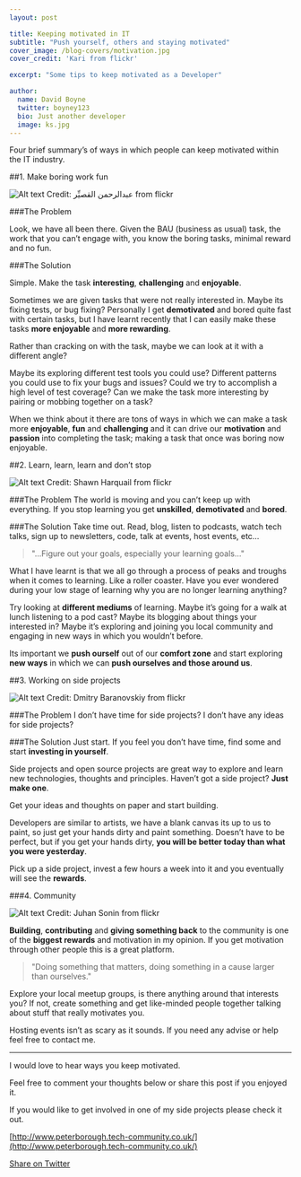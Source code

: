 ```yaml
---
layout: post

title: Keeping motivated in IT
subtitle: "Push yourself, others and staying motivated"
cover_image: /blog-covers/motivation.jpg
cover_credit: 'Kari from flickr'

excerpt: "Some tips to keep motivated as a Developer"

author:
  name: David Boyne
  twitter: boyney123
  bio: Just another developer
  image: ks.jpg
---
```


Four brief summary’s of ways in which people can keep motivated within the IT industry.

##1. Make boring work fun

![Alt text](../../../../images/fun.jpg)
<span class="photo-credit">Credit: عبدالرحمن القصيِّر from flickr</span>

###The Problem

Look, we have all been there. Given the BAU (business as usual) task, the work that you can’t engage with, you know the boring tasks, minimal reward and no fun.

###The Solution 

Simple. Make the task **interesting**, **challenging** and **enjoyable**.  

Sometimes we are given tasks that were not really interested in. Maybe its fixing tests, or bug fixing? Personally I get **demotivated** and bored quite fast with certain tasks, but I have learnt recently that I can easily make these tasks **more enjoyable** and **more rewarding**.

Rather than cracking on with the task, maybe we can look at it with a different angle? 

Maybe its exploring different test tools you could use? Different patterns you could use to fix your bugs and issues? Could we try to accomplish a high level of test coverage? Can we make the task more interesting by pairing or mobbing together on a task?

When we think about it there are tons of ways in which we can make a task more **enjoyable**, **fun** and **challenging** and it can drive our **motivation** and **passion** into completing the task; making a task that once was boring now enjoyable.

##2. Learn, learn, learn and don’t stop

![Alt text](../../../../images/learn.jpg)
<span class="photo-credit">Credit: Shawn Harquail from flickr</span>

###The Problem
The world is moving and you can’t keep up with everything. If you stop learning you get **unskilled**, **demotivated** and **bored**.

###The Solution
Take time out. Read, blog, listen to podcasts, watch tech talks, sign up to newsletters, code, talk at events, host events, etc…

> "...Figure out your goals, especially your learning goals..."

What I have learnt is that we all go through a process of peaks and troughs when it comes to learning. Like a roller coaster. Have you ever wondered during your low stage of learning why you are no longer learning anything?

Try looking at **different mediums** of learning. Maybe it’s going for a walk at lunch listening to a pod cast? Maybe its blogging about things your interested in? Maybe it’s exploring and joining you local community and engaging in new ways in which you wouldn’t before.

Its important we **push ourself** out of our **comfort zone** and start exploring **new ways** in which we can **push ourselves and those around us**. 


##3. Working on side projects 

![Alt text](../../../../images/code.jpg)
<span class="photo-credit">Credit: Dmitry Baranovskiy from flickr</span>

###The Problem
I don’t have time for side projects? I don’t have any ideas for side projects? 

###The Solution
Just start. If you feel you don’t have time, find some and start **investing in yourself**.

Side projects and open source projects are great way to explore and learn new technologies, thoughts and principles. Haven’t got a side project?  **Just make one**.

Get your ideas and thoughts on paper and start building. 

Developers are similar to artists, we have a blank canvas its up to us to paint, so just get your hands dirty and paint something. Doesn’t have to be perfect, but if you get your hands dirty, **you will be better today than what you were yesterday**.

Pick up a side project, invest a few hours a week into it and you eventually will see the **rewards**.

###4. Community

![Alt text](../../../../images/community.jpg)
<span class="photo-credit">Credit: Juhan Sonin from flickr</span>

**Building**, **contributing** and **giving something back** to the community is one of the **biggest rewards** and motivation in my opinion. If you get motivation through other people this is a great platform.

> "Doing something that matters, doing something in a cause larger than ourselves."

Explore your local meetup groups, is there anything around that interests you? If not, create something and get like-minded people together talking about stuff that really motivates you.
 
 Hosting events isn’t as scary as it sounds. If you need any advise or help feel free to contact me.

---

I would love to hear ways you keep motivated. 

Feel free to comment your thoughts below or share this post if you enjoyed it.

If you would like to get involved in one of my side projects please check it out. 

[http://www.peterborough.tech-community.co.uk/](http://www.peterborough.tech-community.co.uk/)




<a class="twitter-share-button"
  href="https://twitter.com/intent/tweet?text='Why autonomy is so important for individuals, teams and companies' - http://davidboyne.co.uk/2016/02/06/automany-is-important.html by @boyney123"
  data-size="large">
Share on Twitter</a>